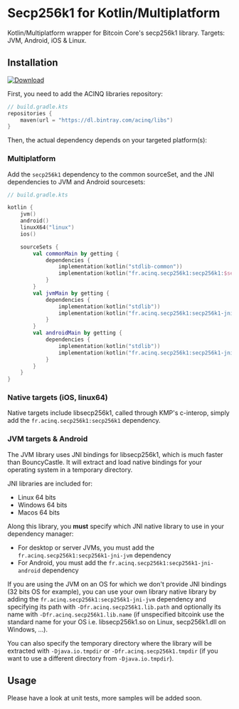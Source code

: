 # Secp256k1 for Kotlin/Multiplatform

Kotlin/Multiplatform wrapper for Bitcoin Core's secp256k1 library. Targets: JVM, Android, iOS & Linux.

## Installation

[ ![Download](https://api.bintray.com/packages/acinq/libs/secp256k1-kmp/images/download.svg) ](https://bintray.com/acinq/libs/secp256k1-kmp/0.1.0-1.4-M2/link)

First, you need to add the ACINQ libraries repository:

```kotlin
// build.gradle.kts
repositories {
    maven(url = "https://dl.bintray.com/acinq/libs")
}
```

Then, the actual dependency depends on your targeted platform(s):

### Multiplatform

Add the `secp256k1` dependency to the common sourceSet, and the JNI dependencies to JVM and Android sourcesets:

```kotlin
// build.gradle.kts

kotlin {
    jvm()
    android()
    linuxX64("linux")
    ios()

    sourceSets {
        val commonMain by getting {
            dependencies {
                implementation(kotlin("stdlib-common"))
                implementation(kotlin("fr.acinq.secp256k1:secp256k1:$secp256k1_version"))
            }
        }
        val jvmMain by getting {
            dependencies {
                implementation(kotlin("stdlib"))
                implementation(kotlin("fr.acinq.secp256k1:secp256k1-jni-jvm:$secp256k1_version"))
            }
        }
        val androidMain by getting {
            dependencies {
                implementation(kotlin("stdlib"))
                implementation(kotlin("fr.acinq.secp256k1:secp256k1-jni-android:$secp256k1_version"))
            }
        }
    }
}
```

### Native targets (iOS, linux64)

Native targets include libsecp256k1, called through KMP's c-interop, simply add the `fr.acinq.secp256k1:secp256k1` dependency.

### JVM targets & Android

The JVM library uses JNI bindings for libsecp256k1, which is much faster than BouncyCastle. It will extract and load native bindings for your operating system in a temporary directory.

JNI libraries are included for:
- Linux 64 bits
- Windows 64 bits
- Macos 64 bits

Along this library, you **must** specify which JNI native library to use in your dependency manager:

* For desktop or server JVMs, you must add the `fr.acinq.secp256k1:secp256k1-jni-jvm` dependency
* For Android, you must add the `fr.acinq.secp256k1:secp256k1-jni-android` dependency

If you are using the JVM on an OS for which we don't provide JNI bindings (32 bits OS for example), you can use your own library native library by
adding the `fr.acinq.secp256k1:secp256k1-jni-jvm` dependency and specifying its path with `-Dfr.acinq.secp256k1.lib.path` and optionally its name with `-Dfr.acinq.secp256k1.lib.name`
(if unspecified bitcoink use the standard name for your OS i.e. libsecp256k1.so on Linux, secp256k1.dll on Windows, ...).

You can also specify the temporary directory where the library will be extracted with `-Djava.io.tmpdir` or `-Dfr.acinq.secp256k1.tmpdir`
(if you want to use a different directory from `-Djava.io.tmpdir`).

## Usage

Please have a look at unit tests, more samples will be added soon.
